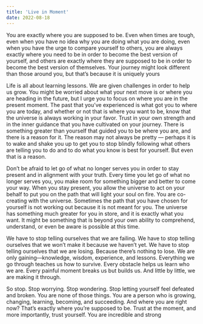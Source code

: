 ```yaml
---
title: 'Live in Moment'
date: 2022-08-18
---
```

You are exactly where you are supposed to be. Even when times are tough, even when you have no idea why you are doing what you are doing, even when you have the urge to compare yourself to others, you are always exactly where you need to be in order to become the best version of yourself, and others are exactly where they are supposed to be in order to become the best version of themselves. Your journey might look different than those around you, but that’s because it is uniquely yours


Life is all about learning lessons. We are given challenges in order to help us grow. You might be worried about what your next move is or where you are heading in the future, but I urge you to focus on where you are in the present moment. The past that you’ve experienced is what got you to where you are today, and whether or not that is where you want to be, know that the universe is always working in your favor. Trust in your own strength and in the inner guidance that you have cultivated on your journey. There is something greater than yourself that guided you to be where you are, and there is a reason for it. The reason may not always be pretty — perhaps it is to wake and shake you up to get you to stop blindly following what others are telling you to do and to do what you know is best for yourself. But even that is a reason.


Don’t be afraid to let go of what no longer serves you in order to stay present and in alignment with your truth. Every time you let go of what no longer serves you, you make room for something bigger and better to come your way. When you stay present, you allow the universe to act on your behalf to put you on the path that will light your soul on fire. You are co-creating with the universe. Sometimes the path that you have chosen for yourself is not working out because it is not meant for you. The universe has something much greater for you in store, and it is exactly what you want. It might be something that is beyond your own ability to comprehend, understand, or even be aware is possible at this time.


We have to stop telling ourselves that we are failing. We have to stop telling ourselves that we won’t make it because we haven’t yet. We have to stop telling ourselves that we are losing. Because there’s nothing to lose. We are only gaining—knowledge, wisdom, experience, and lessons. Everything we go through teaches us how to survive. Every obstacle helps us learn who we are. Every painful moment breaks us but builds us. And little by little, we are making it through.

So stop. Stop worrying. Stop wondering. Stop letting yourself feel defeated and broken. You are none of those things. You are a person who is growing, changing, learning, becoming, and succeeding. And where you are right now? That’s exactly where you’re supposed to be. Trust at the moment, and more importantly, trust yourself. You are incredible and strong